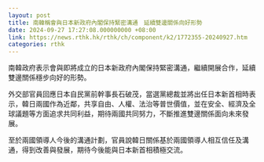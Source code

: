 ```yaml
---
layout: post
title: 南韓稱會與日本新政府內閣保持緊密溝通　延續雙邊關係向好形勢
date: 2024-09-27 17:27:08.000000000 +08:00
link: https://news.rthk.hk/rthk/ch/component/k2/1772355-20240927.htm
categories: rthk
---
```


南韓政府表示會與即將成立的日本新政府內閣保持緊密溝通，繼續開展合作，延續雙邊關係穩步向好的形勢。

外交部官員回應日本自民黨前幹事長石破茂，當選黨總裁並將出任日本新首相時表示，韓日兩國作為近鄰，共享自由、人權、法治等普世價值，並在安全、經濟及全球議題等方面追求共同利益，期待兩國共同努力，不斷推進雙邊關係面向未來發展。

至於兩國領導人今後的溝通計劃，官員說韓日關係基於兩國領導人相互信任及溝通，得到改善與發展，期待今後能與日本新首相積極交流。
